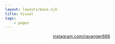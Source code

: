 ```yaml
---
layout: layouts/base.njk
title: Visual
tags: 
    - pages
---
```


<center><a href="https://www.instagram.com/ravanger666/" target="_blank">instagram.com/ravanger666</a></center>

<link rel="stylesheet" type="text/css" href="/css/hidesubnav.css">

